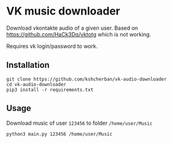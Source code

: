 # VK music downloader

Download vkontakte audio of a given user.
Based on https://github.com/HaCk3Dq/vktotg which is not working.

Requires vk login/password to work.

## Installation

```
git clone https://github.com/kshcherban/vk-audio-downloader
cd vk-audio-downloader
pip3 install -r requirements.txt
```

## Usage

Download music of user `123456` to folder `/home/user/Music`

```
python3 main.py 123456 /home/user/Music
```
